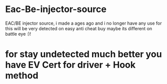 # Eac-Be-injector-source
EAC/BE injector source, i made a ages ago and i no longer have any use for this will be very detected on easy anti cheat buy maybe its different on battle eye :)!
# for stay undetected much better you have EV Cert for driver + Hook method
